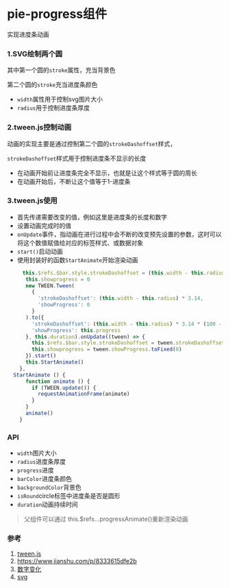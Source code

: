 # pie-progress组件

实现进度条动画

### 1.SVG绘制两个圆

其中第一个圆的`stroke`属性，充当背景色

第二个圆的`stroke`充当进度条颜色

+ `width`属性用于控制svg图片大小
+ `radius`用于控制进度条厚度

### 2.tween.js控制动画

动画的实现主要是通过控制第二个圆的`strokeDashoffset`样式，

`strokeDashoffset`样式用于控制进度条不显示的长度

+ 在动画开始前让进度条完全不显示，也就是让这个样式等于圆的周长
+ 在动画开始后，不断让这个值等于1-进度条

### 3.tween.js使用

+ 首先传递需要改变的值，例如这里是进度条的长度和数字
+ 设置动画完成时的值
+ `onUpdate`事件，指动画在进行过程中会不断的改变预先设置的参数，这时可以将这个数值赋值给对应的标签样式、或数据对象
+ `start()`启动动画
+ 使用封装好的函数`StartAnimate`开始渲染动画



```javascript
     this.$refs.$bar.style.strokeDashoffset = (this.width - this.radius) * 3.14
      this.showprogress = 0
      new TWEEN.Tween(
        {
          'strokeDashoffset': (this.width - this.radius) * 3.14,
          'showProgress': 0
        }
      ).to({
        'strokeDashoffset': (this.width - this.radius) * 3.14 * (100 - this.progress) / 100,
        'showProgress': this.progress
      }, this.duration).onUpdate((tween) => {
        this.$refs.$bar.style.strokeDashoffset = tween.strokeDashoffset
        this.showprogress = tween.showProgress.toFixed(0)
      }).start()
      this.StartAnimate()
    },
  StartAnimate () {
      function animate () {
        if (TWEEN.update()) {
          requestAnimationFrame(animate)
        }
      }
      animate()
    }
```

### API

+ `width`图片大小
+ `radius`进度条厚度
+ `progress`进度
+ `barColor`进度条颜色
+ `backgroundColor`背景色
+ `isRound`circle标签中进度条是否是圆形
+ `duration`动画持续时间

> 父组件可以通过 this.$refs...progressAnimate()重新渲染动画



### 参考

1. [tween.js](https://github.com/tweenjs/tween.js/blob/HEAD/docs/user_guide.md)
2.  https://www.jianshu.com/p/8333615dfe2b 
3. [数字变化](https://codepen.io/jackpan/pen/pdVVzE/)
4. [svg](https://www.runoob.com/svg/svg-stroke.html)